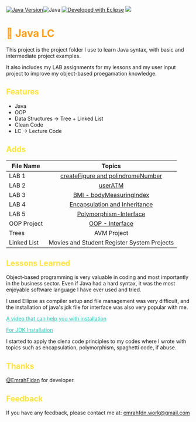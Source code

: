 [![Java Version](https://img.shields.io/badge/Java-20.0.2-lightblue)](https://www.java.com)![Java](https://img.shields.io/badge/Language-Java-yellow.svg)
[![Developed with Eclipse](https://img.shields.io/badge/Developed%20with-Eclipse-orange)](https://www.eclipse.org/)
<a class="header-badge" target="_blank" href="https://www.linkedin.com/in/emrah-fidann/">
  <img src="https://img.shields.io/badge/style--5eba00.svg?label=LinkedIn&logo=linkedin&style=social">
  </a>



<h1 style="color: #ff9f1c;"> 🔬 Java LC </h1>

This project is the project folder I use to learn Java syntax, with basic and intermediate project examples. 

It also includes my LAB assignments for my lessons and my user input project to improve my object-based proegamation knowledge.

<h2 style="color: #fee440;"> Features </h2>

- Java 
- OOP
- Data Structures -> Tree + Linked List
- Clean Code
- LC -> Lecture Code 

<h2 style="color: #fee440;"> Adds </h2>

| File Name | Topics                                                                        |
| ----- | :-------------------------------------------------------------------------------------------------------------------------------------------------: |
| LAB 1    |                                                             [createFigure and polindromeNumber](https://drive.google.com/file/d/1odI9GUwbBmzKGMmM_6S3ZmkJKNHpVt3e/view)                                                             |
| LAB 2    |                                               [userATM](https://drive.google.com/file/d/1BSvQLrCBFJ1FZVWejSwGB5zk_b-b9923/view)                                                |
| LAB 3    |                             [BMI - bodyMeasuringIndex](https://drive.google.com/file/d/1PXO-WI7PSmvxAd_nqGsbUoIb2h8bO8io/view)                             |
| LAB 4    |                                            [Encapsulation and Inheritance](https://drive.google.com/file/d/1qVllbkHTZ1U2NiugI8Liyw18DjKTb7Nd/view)                                             |
| LAB 5    |                                                     [Polymorphism-Interface](https://drive.google.com/file/d/13iz55pwA65InDwlcDUqu3QRf5g8yp3GH/view)                                                      |
| OOP Project    |                                                       [OOP - Interface](https://drive.google.com/file/d/1C8itbF-KgRqBAS9XcHqoWxz5Ujqm3eP2/view)                                                       |
| Trees    |                                                 AVM Project|
| Linked List    |          Movies and Student Register System Projects                                                                                              |
                                          
<h2 style="color: #fee440;"> Lessons Learned </h2>

Object-based programming is very valuable in coding and most importantly in the business sector. Even if Java had a hard syntax, it was the most enjoyable software language I have ever used and tried.

I used Ellipse as compiler setup and file management was very difficult, and the installation of java's jdk file for interface was also very popular with me. 

<a href="https://youtu.be/5j9KFFsORSg" style="color: #2ec4b6;">A video that can help you with installation</a>

<a href="https://youtu.be/AUL--F5Wdh8" style="color: #2ec4b6;">For JDK Installation</a>


I started to apply the clena code principles to my codes where I wrote with topics such as encapsulation, polymorphism, spaghetti code, if abuse.

<h2 style="color: #fee440;"> Thanks </h2>

[@EmrahFidan](https://github.com/EmrahFidan) for developer. 


<h2 style="color: #fee440;"> Feedback </h2>

If you have any feedback, please contact me at: emrahfdn.work@gmail.com

